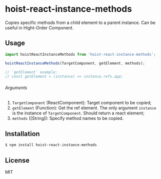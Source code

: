 # hoist-react-instance-methods

Copies specific methods from a child element to a parent instance. Can be useful in Hight-Order Component.

## Usage

```js
import hoistReactInstanceMethods from 'hoist-react-instance-methods';

hoistReactInstanceMethods(TargetComponent, getElement, methods);

// `getElement` example:
// const getElement = (instance) => instance.refs.app;
```

###### Arguments

1. `TargetComponent` (ReactComponent): Target component to be copied;
2. `getElement` (Function): Get the ref element. The only argument `instance` is the instance of `TargetComponent`. Should return a react element;
3. `methods` ([String]): Specify method names to be copied.

## Installation

```bash
$ npm install hoist-react-instance-methods
```

## License

MIT
